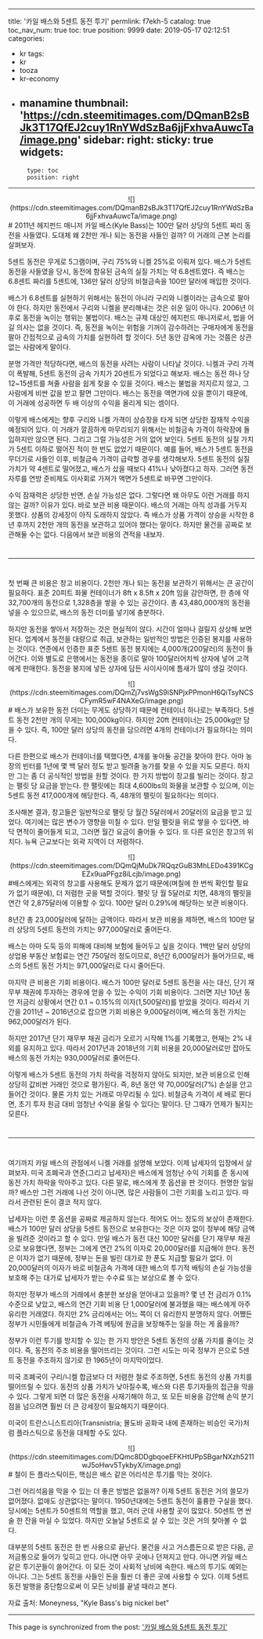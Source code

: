 
---
title: '카일 배스와 5센트 동전 투기'
permlink: f7ekh-5
catalog: true
toc_nav_num: true
toc: true
position: 9999
date: 2019-05-17 02:12:51
categories:
- kr
tags:
- kr
- tooza
- kr-economy
- manamine
thumbnail: 'https://cdn.steemitimages.com/DQmanB2sBJk3T17QfEJ2cuy1RnYWdSzBa6jjFxhvaAuwcTa/image.png'
sidebar:
    right:
        sticky: true
widgets:
    -
        type: toc
        position: right
---


<center>
![](https://cdn.steemitimages.com/DQmanB2sBJk3T17QfEJ2cuy1RnYWdSzBa6jjFxhvaAuwcTa/image.png)
</center>
#
2011년 헤지펀드 매니저 카일 배스(Kyle Bass)는 100만 달러 상당의 5센트 짜리 동전을 사들였다. 도대체 왜 2천만 개나 되는 동전을 사들인 걸까? 이 거래의 근본 논리를 살펴보자.​

5센트 동전은 무게로 5그램이며, 구리 75%와 니켈 25%로 이뤄져 있다. 배스가 5센트 동전을 사들였을 당시, 동전에 함유된 금속의 실질 가치는 약 6.8센트였다. 즉 배스는 6.8센트 짜리를 5센트에, 136만 달러 상당의 비철금속을 100만 달러에 매입한 것이다.​

배스가 6.8센트를 실현하기 위해서는 동전이 아니라 구리와 니켈이라는 금속으로 팔아야 한다. 하지만 동전에서 구리와 니켈을 분리해내는 것은 쉬운 일이 아니다. 2006년 이후로 동전을 녹이는 행위는 불법이다. 배스는 규제 대상인 헤지펀드 매니저로서, 법을 어길 의사는 없을 것이다. 즉, 동전을 녹이는 위험을 기꺼이 감수하려는 구매자에게 동전을 팔아 간접적으로 금속의 가치를 실현하려 할 것이다. 5년 동안 감옥에 가는 것쯤은 상관없는 사람에게 말이다.​

분명 가격만 적당하다면, 배스의 동전을 사려는 사람이 나타날 것이다. 니켈과 구리 가격이 폭발해, 5센트 동전의 금속 가치가 20센트가 되었다고 해보자. 배스는 동전 하나 당 12~15센트를 쳐줄 사람을 쉽게 찾을 수 있을 것이다. 배스는 불법을 저지르지 않고, 그 사람에게 비싼 값을 받고 팔면 그만이다. 배스는 동전을 액면가에 샀을 뿐이기 때문에, 이 거래에 성공하면 두 배 이상의 수익을 올리게 되는 셈이다.

이렇게 배스에게는 향후 구리와 니켈 가격이 상승장을 타게 되면 상당한 잠재적 수익을 예정되어 있다. 이 거래가 깔끔하게 마무리되기 위해서는 비철금속 가격이 하락장에 돌입하지만 않으면 된다. 그리고 그럴 가능성은 거의 없어 보인다. 5센트 동전의 실질 가치가 5센트 이하로 떨어진 적이 한 번도 없었기 때문이다. 예를 들어, 배스가 5센트 동전을 무더기로 사들인 이후, 비철금속 가격이 급락할 경우를 생각해보자. 5센트 동전의 실질 가치가 약 4센트로 떨어졌고, 배스가 샀을 때보다 41%나 낮아졌다고 하자. 그러면 동전 자루를 연방 준비제도 이사회로 가져가 액면가 5센트로 바꾸면 그만이다.​

수익 잠재력은 상당한 반면, 손실 가능성은 없다. 그렇다면 왜 아무도 이런 거래를 하지 않는 걸까? 이유가 있다. 바로 보관 비용 때문이다. 배스의 거래는 아직 성과를 거두지 못했다. 상품의 강세장이 아직 도래하지 않았다. 즉 배스가 상품 가격이 상승을 시작한 8년 후까지 2천만 개의 동전을 보관하고 있어야 했다는 말이다. 하지만 물건을 공짜로 보관해둘 수는 없다. 다음에서 보관 비용의 견적을 내보자.
#
____
#
첫 번째 큰 비용은 창고 비용이다. 2천만 개나 되는 동전을 보관하기 위해서는 큰 공간이 필요하다. 표준 20피트 화물 컨테이너가 8ft x 8.5ft x 20ft 임을 감안하면, 한 층에 약 32,700개의 동전으로 1,328층을 쌓을 수 있는 공간이다. 총 43,480,000개의 동전을 넣을 수 있으므로, 배스의 동전 더미를 넣기에 충분하다.​

하지만 동전을 쌓아서 저장하는 것은 현실적이 않다. 시간이 얼마나 걸릴지 상상해 보면 된다. 업계에서 동전을 대량으로 취급, 보관하는 일반적인 방법은 인증된 봉지를 사용하는 것이다. 연준에서 인증한 표준 5센트 동전 봉지에는 4,000개(200달러)의 동전이 들어간다. 이와 별도로 은행에서는 동전을 종이로 말아 100달러어치씩 상자에 넣어 고객에게 판매한다. 동전을 봉지에 넣든 상자에 담든 사이사이에 틈새가 많이 생길 것이다.
<center>
![](https://cdn.steemitimages.com/DQmZj7vsWgS9iSNPjxPPmonH6QiTsyNCSCFymR5wF4NAXeG/image.png)
</center>
#
배스가 보유한 동전 더미는 무게도 상당하기 때문에 컨테이너 하나로는 부족하다. 5센트 동전 2천만 개의 무게는 100,000kg이다. 하지만 20ft 컨테이너는 25,000kg만 담을 수 있다. 즉, 100만 달러 상당의 동전을 담으려면 4개의 컨테이너가 필요하다는 의미다.​

다른 한편으로 배스가 컨테이너를 택했다면, 4개를 놓아둘 공간을 찾아야 한다. 아마 농장의 빈터를 1년에 몇 백 달러 정도 받고 빌려줄 농가를 찾을 수 있을 지도 모른다. 하지만 그는 좀 더 공식적인 방법을 원할 것이다. 한 가지 방법이 창고를 빌리는 것이다. 창고는 팰릿 당 요금을 받는다. 한 팰릿에는 최대 4,600lbs의 화물을 보관할 수 있으며, 이는 5센트 동전 417,000개에 해당한다. 즉, 48개의 팰릿이 필요하다는 의미다.​

조사해본 결과, 창고들은 일반적으로 팰릿 당 월간 5달러에서 20달러의 요금을 받고 있었다. 여기에는 많은 변수가 영향을 미칠 수 있다. 만일 팰릿을 위로 쌓을 수 있다면, 바닥 면적이 줄어들게 되고, 그러면 월간 요금이 줄어들 수 있다. 또 다른 요인은 창고의 위치다. 뉴욕 근교보다는 외곽 지역이 더 저렴하다.
<center>
![](https://cdn.steemitimages.com/DQmQjMuDk7RQqzGuB3MhLEDo4391KCgEZx9uaPFgz8iLcjb/image.png)
</center>
#배스에게는 외곽의 창고를 사용해도 문제가 없기 때문에(며칠에 한 번씩 확인할 필요가 없기 때문에), 더 저렴한 곳을 택할 것이다. 팰릿 당 월 5달러로 치면, 48개의 팰릿을 연간 약 2,875달러에 이용할 수 있다. 100만 달러 0.29%에 해당하는 보관 비용이다.​

8년간 총 23,000달러에 달하는 금액이다. 따라서 보관 비용을 제하면, 배스의 100만 달러 상당의 5센트 동전의 가치는 977,000달러로 줄어든다.​

배스는 아마 도둑 등의 피해에 대비해 보험에 들어두고 싶을 것이다. 1백만 달러 상당의 상업용 부동산 보험료는 연간 750달러 정도이므로, 8년간 6,000달러가 들어가므로, 배스의 5센트 동전 가치는 971,000달러로 다시 줄어든다.

마지막 큰 비용은 기회 비용이다. 배스가 100만 달러로 5센트 동전을 사는 대신, 단기 재무부 채권에 투자하는 경우에 얻을 수 있는 수익이 기회 비용이다. 그러면 지난 10년 동안 저금리 상황에서 연간 0.1 ~ 0.15%의 이자(1,500달러)를 받았을 것이다. 따라서 기간을 2011년 ~ 2016년으로 잡으면 기회 비용은 9,000달러이며, 배스의 동전 가치는 962,000달러가 된다.​

하지만 2017년 단기 재무부 채권 금리가 오르기 시작해 1%를 기록했고, 현재는 2% 내외를 유지하고 있다. 따라서 2017년과 2018년의 기회 비용을 20,000달러로만 잡아도 배스의 동전 가치는 930,000달러로 줄어든다.

이렇게 배스가 5센트 동전의 가치 하락을 걱정하지 않아도 되지만, 보관 비용으로 인해 상당히 값비싼 거래인 것으로 평가된다. 즉, 8년 동안 약 70,000달러(7%) 손실을 안고 들어간 것이다. 물론 가치 있는 거래로 마무리될 수 있다. 비철금속 가격이 세 배로 뛴다면, 초기 투자 원금 대비 엄청난 수익을 올릴 수 있다는 말이다. 단 그때가 언제가 될지는 모른다.
#
____
#
여기까지 카일 배스의 관점에서 니켈 거래를 설명해 보았다. 이제 납세자의 입장에서 살펴보자. 미국 조폐국과 연준(그리고 납세자)은 배스에게 엄청난 수익 기회를 준 동시에 동전 가치 하락을 막아주고 있다. 다른 말로, 배스에게 풋 옵션을 판 것이다. 현명한 일일까? 배스만 그런 거래에 나선 것이 아니면, 많은 사람들이 그런 기회를 노리고 있다. 따라서 관련된 돈이 결코 적지 않다.

납세자는 이런 풋 옵션을 공짜로 제공하지 않는다. 적어도 어느 정도의 보상이 존재한다. 배스가 100만 달러 상당을 5센트 동전으로 보유한다는 것은 이자 없이 정부에 해당 금액을 빌려준 것이라고 할 수 있다. 만일 배스가 동전 대신 100만 달러를 단기 재무부 채권으로 보유했다면, 정부는 그에게 연간 2%의 이자로 20,000달러를 지급해야 한다. 동전은 이자가 없기 때문에, 정부는 돈을 빌린 대가로 한 푼도 지급할 필요가 없다. 이 20,000달러의 이자가 바로 비철금속 가격에 대한 배스의 투기적 배팅의 손실 가능성을 보호해 주는 대가로 납세자가 받는 수수료 또는 보상으로 볼 수 있다.​

하지만 정부가 배스의 거래에서 충분한 보상을 얻어내고 있을까? 몇 년 전 금리가 0.1% 수준으로 낮았고, 배스의 연간 기회 비용 단 1,000달러에 불과했을 때는 배스에게 아주 유리한 거래였다. 하지만 2% 금리에서는 어느 쪽이 더 유리한지 분명하지 않다. 어쨌든 정부가 시민들에게 비철금속 가격 베팅에 원금을 보장해주는 일을 하는 게 옳을까?​

정부가 이런 투기를 방지할 수 있는 한 가지 방안은 5센트 동전의 상품 가치를 줄이는 것이다. 즉, 동전의 주조 비용을 떨어뜨리는 것이다. 그런 시도는 미국 정부가 은으로 5센트 동전을 주조하지 않기로 한 1965년이 마지막이었다.​

미국 조폐국이 구리/니켈 합금보다 더 저렴한 철로 주조하면, 5센트 동전의 상품 가치를 떨어뜨릴 수 있다. 동전의 상품 가치가 낮아질수록, 배스와 다른 투기자들의 접근을 막을 수 있다. 그렇게 되면 더 많은 동전을 사재기해야 하고, 또 모든 비용을 감안해 손익 분기점을 넘으려면 훨씬 더 큰 강세장이 필요해지기 때문이다.

미국이 트란스니스트리아(Transnistria; 몰도바 공화국 내에 존재하는 비승인 국가)처럼 플라스틱으로 동전을 대체할 수도 있다.
<center>
![](https://cdn.steemitimages.com/DQmc8DDgbqoeEFKHtUPpSBgarNXzh5211wJ5oHwv5TykbyX/image.png)
</center>
#
철이 든 플라스틱이든, 핵심은 배스 같은 어리석은 투기를 막는 것이다.​

그런 어리석음을 막을 수 있는 더 좋은 방법은 없을까? 이제 5센트 동전은 거의 쓸모가 없어졌다. 없애도 상관없다는 말이다. 1950년대에는 5센트 동전이 훌륭한 구실을 했다. 당시에는 5센트가 50센트의 역할을 했고, 여러 군데 사용할 곳이 많았다. 50센트 면 싼 술 한 잔을 마실 수 있었다. 하지만 오늘날 5센트로 살 수 있는 것은 거의 찾아볼 수 없다.​

대부분의 5센트 동전은 한 번 사용으로 끝난다. 물건을 사고 거스름돈으로 받은 다음, 곧 저금통으로 들어가 잊히고 만다. 아니면 아무 곳에나 던져지고 만다. 아니면 카일 배스 같은 투기꾼들이 쓸어간다. 이 모든 것이 사회적 낭비에 속한다. 배스의 투기도 예외는 아니다. 그는 5센트 동전을 사들인 돈을 훨씬 더 좋은 곳에 사용할 수 있다. 이제 5센트 동전 발행을 중단함으로써 이 모든 낭비를 끝낼 때라고 본다.​

자료 출처: Moneyness, "Kyle Bass's big nickel bet"

- - -

This page is synchronized from the post: ['카일 배스와 5센트 동전 투기'](https://steemit.com/@pius.pius/f7ekh-5)
